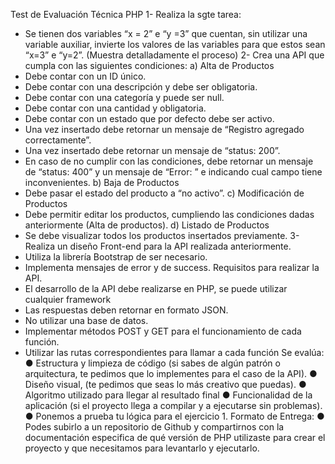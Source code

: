 
Test de Evaluación Técnica PHP
1- Realiza la sgte tarea:
- Se tienen dos variables “x = 2” e “y =3” que cuentan, sin utilizar una variable auxiliar,
invierte los valores de las variables para que estos sean “x=3” e “y=2”.
(Muestra detalladamente el proceso)
2- Crea una API que cumpla con las siguientes condiciones:
a) Alta de Productos
- Debe contar con un ID único.
- Debe contar con una descripción y debe ser obligatoria.
- Debe contar con una categoría y puede ser null.
- Debe contar con una cantidad y obligatoria.
- Debe contar con un estado que por defecto debe ser activo.
- Una vez insertado debe retornar un mensaje de “Registro agregado
correctamente”.
- Una vez insertado debe retornar un mensaje de “status: 200”.
- En caso de no cumplir con las condiciones, debe retornar un mensaje de
“status: 400” y un mensaje de “Error: ” e indicando cual campo tiene
inconvenientes.
b) Baja de Productos
- Debe pasar el estado del producto a “no activo”.
c) Modificación de Productos
- Debe permitir editar los productos, cumpliendo las condiciones dadas
anteriormente (Alta de productos).
d) Listado de Productos
- Se debe visualizar todos los productos insertados previamente.
3- Realiza un diseño Front-end para la API realizada anteriormente.
- Utiliza la librería Bootstrap de ser necesario.
- Implementa mensajes de error y de success.
Requisitos para realizar la API.
- El desarrollo de la API debe realizarse en PHP, se puede utilizar cualquier framework
- Las respuestas deben retornar en formato JSON.
- No utilizar una base de datos.
- Implementar métodos POST y GET para el funcionamiento de cada función.
- Utilizar las rutas correspondientes para llamar a cada función
Se evalúa:
● Estructura y limpieza de código (si sabes de algún patrón o arquitectura, te
pedimos que lo implementes para el caso de la API).
● Diseño visual, (te pedimos que seas lo más creativo que puedas).
● Algoritmo utilizado para llegar al resultado final
● Funcionalidad de la aplicación (si el proyecto llega a compilar y a ejecutarse sin
problemas).
● Ponemos a prueba tu lógica para el ejercicio 1.
Formato de Entrega:
● Podes subirlo a un repositorio de Github y compartirnos con la documentación
especifica de qué versión de PHP utilizaste para crear el proyecto y que necesitamos para
levantarlo y ejecutarlo.
